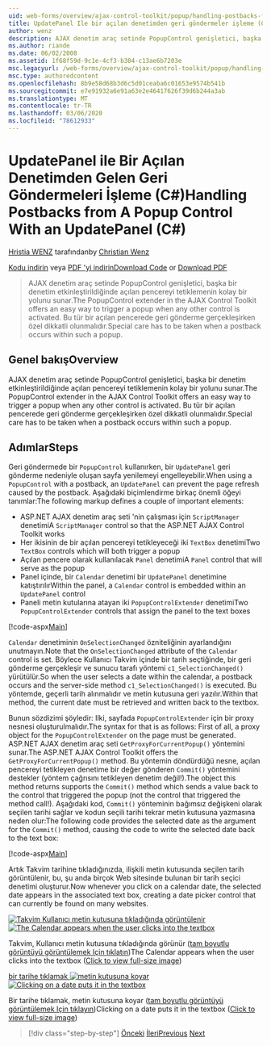 ```yaml
---
uid: web-forms/overview/ajax-control-toolkit/popup/handling-postbacks-from-a-popup-control-with-an-updatepanel-cs
title: UpdatePanel Ile bir açılan denetimden geri göndermeler işleme (C#) | Microsoft Docs
author: wenz
description: AJAX denetim araç setinde PopupControl genişletici, başka bir denetim etkinleştirildiğinde açılan pencereyi tetiklemenin kolay bir yolunu sunar. Özel dikkatli olunmalıdır...
ms.author: riande
ms.date: 06/02/2008
ms.assetid: 1f68f59d-9c1e-4cf3-b304-c13ae6b7203e
msc.legacyurl: /web-forms/overview/ajax-control-toolkit/popup/handling-postbacks-from-a-popup-control-with-an-updatepanel-cs
msc.type: authoredcontent
ms.openlocfilehash: 8b9e58d68b3d6c5d01ceaba6c01653e9574b541b
ms.sourcegitcommit: e7e91932a6e91a63e2e46417626f39d6b244a3ab
ms.translationtype: MT
ms.contentlocale: tr-TR
ms.lasthandoff: 03/06/2020
ms.locfileid: "78612933"
---
```

# <a name="handling-postbacks-from-a-popup-control-with-an-updatepanel-c"></a><span data-ttu-id="86416-104">UpdatePanel ile Bir Açılan Denetimden Gelen Geri Göndermeleri İşleme (C#)</span><span class="sxs-lookup"><span data-stu-id="86416-104">Handling Postbacks from A Popup Control With an UpdatePanel (C#)</span></span>

<span data-ttu-id="86416-105">[Hristia WENZ](https://github.com/wenz) tarafından</span><span class="sxs-lookup"><span data-stu-id="86416-105">by [Christian Wenz](https://github.com/wenz)</span></span>

<span data-ttu-id="86416-106">[Kodu indirin](https://download.microsoft.com/download/9/3/f/93f8daea-bebd-4821-833b-95205389c7d0/PopupControl2.cs.zip) veya [PDF 'yi indirin](https://download.microsoft.com/download/2/d/c/2dc10e34-6983-41d4-9c08-f78f5387d32b/popupcontrol2CS.pdf)</span><span class="sxs-lookup"><span data-stu-id="86416-106">[Download Code](https://download.microsoft.com/download/9/3/f/93f8daea-bebd-4821-833b-95205389c7d0/PopupControl2.cs.zip) or [Download PDF](https://download.microsoft.com/download/2/d/c/2dc10e34-6983-41d4-9c08-f78f5387d32b/popupcontrol2CS.pdf)</span></span>

> <span data-ttu-id="86416-107">AJAX denetim araç setinde PopupControl genişletici, başka bir denetim etkinleştirildiğinde açılan pencereyi tetiklemenin kolay bir yolunu sunar.</span><span class="sxs-lookup"><span data-stu-id="86416-107">The PopupControl extender in the AJAX Control Toolkit offers an easy way to trigger a popup when any other control is activated.</span></span> <span data-ttu-id="86416-108">Bu tür bir açılan pencerede geri gönderme gerçekleşirken özel dikkatli olunmalıdır.</span><span class="sxs-lookup"><span data-stu-id="86416-108">Special care has to be taken when a postback occurs within such a popup.</span></span>

## <a name="overview"></a><span data-ttu-id="86416-109">Genel bakış</span><span class="sxs-lookup"><span data-stu-id="86416-109">Overview</span></span>

<span data-ttu-id="86416-110">AJAX denetim araç setinde PopupControl genişletici, başka bir denetim etkinleştirildiğinde açılan pencereyi tetiklemenin kolay bir yolunu sunar.</span><span class="sxs-lookup"><span data-stu-id="86416-110">The PopupControl extender in the AJAX Control Toolkit offers an easy way to trigger a popup when any other control is activated.</span></span> <span data-ttu-id="86416-111">Bu tür bir açılan pencerede geri gönderme gerçekleşirken özel dikkatli olunmalıdır.</span><span class="sxs-lookup"><span data-stu-id="86416-111">Special care has to be taken when a postback occurs within such a popup.</span></span>

## <a name="steps"></a><span data-ttu-id="86416-112">Adımlar</span><span class="sxs-lookup"><span data-stu-id="86416-112">Steps</span></span>

<span data-ttu-id="86416-113">Geri göndermede bir `PopupControl` kullanırken, bir `UpdatePanel` geri gönderme nedeniyle oluşan sayfa yenilemeyi engelleyebilir.</span><span class="sxs-lookup"><span data-stu-id="86416-113">When using a `PopupControl` with a postback, an `UpdatePanel` can prevent the page refresh caused by the postback.</span></span> <span data-ttu-id="86416-114">Aşağıdaki biçimlendirme birkaç önemli öğeyi tanımlar:</span><span class="sxs-lookup"><span data-stu-id="86416-114">The following markup defines a couple of important elements:</span></span>

- <span data-ttu-id="86416-115">ASP.NET AJAX denetim araç seti 'nin çalışması için `ScriptManager` denetimi</span><span class="sxs-lookup"><span data-stu-id="86416-115">A `ScriptManager` control so that the ASP.NET AJAX Control Toolkit works</span></span>
- <span data-ttu-id="86416-116">Her ikisinin de bir açılan pencereyi tetikleyeceği iki `TextBox` denetimi</span><span class="sxs-lookup"><span data-stu-id="86416-116">Two `TextBox` controls which will both trigger a popup</span></span>
- <span data-ttu-id="86416-117">Açılan pencere olarak kullanılacak `Panel` denetimi</span><span class="sxs-lookup"><span data-stu-id="86416-117">A `Panel` control that will serve as the popup</span></span>
- <span data-ttu-id="86416-118">Panel içinde, bir `Calendar` denetimi bir `UpdatePanel` denetimine katıştırılır</span><span class="sxs-lookup"><span data-stu-id="86416-118">Within the panel, a `Calendar` control is embedded within an `UpdatePanel` control</span></span>
- <span data-ttu-id="86416-119">Paneli metin kutularına atayan iki `PopupControlExtender` denetimi</span><span class="sxs-lookup"><span data-stu-id="86416-119">Two `PopupControlExtender` controls that assign the panel to the text boxes</span></span>

[!code-aspx[Main](handling-postbacks-from-a-popup-control-with-an-updatepanel-cs/samples/sample1.aspx)]

<span data-ttu-id="86416-120">`Calendar` denetiminin `OnSelectionChanged` özniteliğinin ayarlandığını unutmayın.</span><span class="sxs-lookup"><span data-stu-id="86416-120">Note that the `OnSelectionChanged` attribute of the `Calendar` control is set.</span></span> <span data-ttu-id="86416-121">Böylece Kullanıcı Takvim içinde bir tarih seçtiğinde, bir geri gönderme gerçekleşir ve sunucu tarafı yöntemi `c1_SelectionChanged()` yürütülür.</span><span class="sxs-lookup"><span data-stu-id="86416-121">So when the user selects a date within the calendar, a postback occurs and the server-side method `c1_SelectionChanged()` is executed.</span></span> <span data-ttu-id="86416-122">Bu yöntemde, geçerli tarih alınmalıdır ve metin kutusuna geri yazılır.</span><span class="sxs-lookup"><span data-stu-id="86416-122">Within that method, the current date must be retrieved and written back to the textbox.</span></span>

<span data-ttu-id="86416-123">Bunun sözdizimi şöyledir: Ilki, sayfada `PopupControlExtender` için bir proxy nesnesi oluşturulmalıdır.</span><span class="sxs-lookup"><span data-stu-id="86416-123">The syntax for that is as follows: First of all, a proxy object for the `PopupControlExtender` on the page must be generated.</span></span> <span data-ttu-id="86416-124">ASP.NET AJAX denetim araç seti `GetProxyForCurrentPopup()` yöntemini sunar.</span><span class="sxs-lookup"><span data-stu-id="86416-124">The ASP.NET AJAX Control Toolkit offers the `GetProxyForCurrentPopup()` method.</span></span> <span data-ttu-id="86416-125">Bu yöntemin döndürdüğü nesne, açılan pencereyi tetikleyen denetime bir değer gönderen `Commit()` yöntemini destekler (yöntem çağrısını tetikleyen denetim değil!).</span><span class="sxs-lookup"><span data-stu-id="86416-125">The object this method returns supports the `Commit()` method which sends a value back to the control that triggered the popup (not the control that triggered the method call!).</span></span> <span data-ttu-id="86416-126">Aşağıdaki kod, `Commit()` yönteminin bağımsız değişkeni olarak seçilen tarihi sağlar ve kodun seçili tarihi tekrar metin kutusuna yazmasına neden olur:</span><span class="sxs-lookup"><span data-stu-id="86416-126">The following code provides the selected date as the argument for the `Commit()` method, causing the code to write the selected date back to the text box:</span></span>

[!code-aspx[Main](handling-postbacks-from-a-popup-control-with-an-updatepanel-cs/samples/sample2.aspx)]

<span data-ttu-id="86416-127">Artık Takvim tarihine tıkladığınızda, ilişkili metin kutusunda seçilen tarih görüntülenir, bu, şu anda birçok Web sitesinde bulunan bir tarih seçici denetimi oluşturur.</span><span class="sxs-lookup"><span data-stu-id="86416-127">Now whenever you click on a calendar date, the selected date appears in the associated text box, creating a date picker control that can currently be found on many websites.</span></span>

<span data-ttu-id="86416-128">[![Takvim Kullanıcı metin kutusuna tıkladığında görüntülenir](handling-postbacks-from-a-popup-control-with-an-updatepanel-cs/_static/image2.png)](handling-postbacks-from-a-popup-control-with-an-updatepanel-cs/_static/image1.png)</span><span class="sxs-lookup"><span data-stu-id="86416-128">[![The Calendar appears when the user clicks into the textbox](handling-postbacks-from-a-popup-control-with-an-updatepanel-cs/_static/image2.png)](handling-postbacks-from-a-popup-control-with-an-updatepanel-cs/_static/image1.png)</span></span>

<span data-ttu-id="86416-129">Takvim, Kullanıcı metin kutusuna tıkladığında görünür ([tam boyutlu görüntüyü görüntülemek Için tıklatın](handling-postbacks-from-a-popup-control-with-an-updatepanel-cs/_static/image3.png))</span><span class="sxs-lookup"><span data-stu-id="86416-129">The Calendar appears when the user clicks into the textbox ([Click to view full-size image](handling-postbacks-from-a-popup-control-with-an-updatepanel-cs/_static/image3.png))</span></span>

<span data-ttu-id="86416-130">[bir tarihe tıklamak ![metin kutusuna koyar](handling-postbacks-from-a-popup-control-with-an-updatepanel-cs/_static/image5.png)](handling-postbacks-from-a-popup-control-with-an-updatepanel-cs/_static/image4.png)</span><span class="sxs-lookup"><span data-stu-id="86416-130">[![Clicking on a date puts it in the textbox](handling-postbacks-from-a-popup-control-with-an-updatepanel-cs/_static/image5.png)](handling-postbacks-from-a-popup-control-with-an-updatepanel-cs/_static/image4.png)</span></span>

<span data-ttu-id="86416-131">Bir tarihe tıklamak, metin kutusuna koyar ([tam boyutlu görüntüyü görüntülemek Için tıklayın](handling-postbacks-from-a-popup-control-with-an-updatepanel-cs/_static/image6.png))</span><span class="sxs-lookup"><span data-stu-id="86416-131">Clicking on a date puts it in the textbox ([Click to view full-size image](handling-postbacks-from-a-popup-control-with-an-updatepanel-cs/_static/image6.png))</span></span>

> [!div class="step-by-step"]
> <span data-ttu-id="86416-132">[Önceki](using-multiple-popup-controls-cs.md)
> [İleri](handling-postbacks-from-a-popup-control-without-an-updatepanel-cs.md)</span><span class="sxs-lookup"><span data-stu-id="86416-132">[Previous](using-multiple-popup-controls-cs.md)
[Next](handling-postbacks-from-a-popup-control-without-an-updatepanel-cs.md)</span></span>
